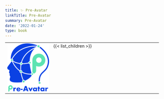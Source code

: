 ```yaml
---
title: ✨ Pre-Avatar
linkTitle: Pre-Avatar
summary: Pre-Avatar
date: '2022-01-24'
type: book
---
```


<table border="0">


<tr>

<td style="width:30%;vertical-align:top;">
<a href="https://pre-avatar.largeaudiomodel.com">
<img src="logo_crop.png" alt="pre-avatar" style="width:100%;" >
</a>
</td>

<td style=width:70%;vertical-align:top;">
{{< list_children >}}</td>

</tr>

</table>


<!-- {{< figure src="logo-preavatar.png" >}} -->
<!-- 
{{< list_children >}} -->

<!-- {{< figure src="logo_crop.png" >}} -->